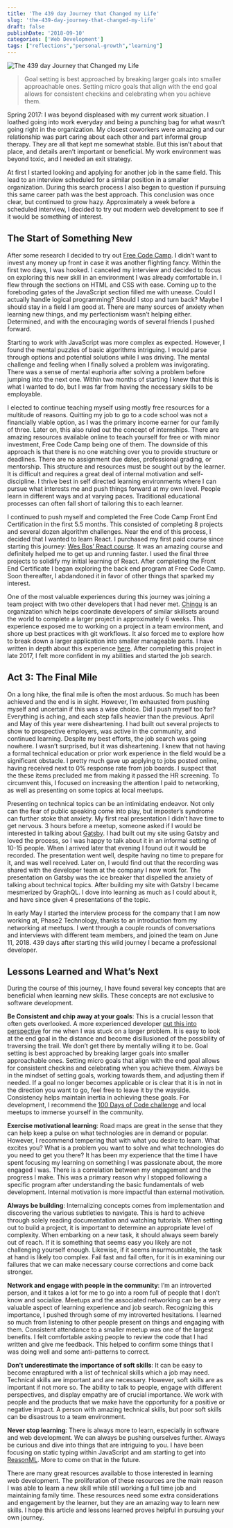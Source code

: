 ```yaml
---
title: 'The 439 day Journey that Changed my Life'
slug: 'the-439-day-journey-that-changed-my-life'
draft: false
publishDate: '2018-09-10'
categories: ['Web Development']
tags: ["reflections","personal-growth","learning"]
---
```

![The 439 day Journey that Changed my Life](images/2018-08-nighttime-timelapse.jpg#center)

> Goal setting is best approached by breaking larger goals into smaller approachable ones. Setting micro goals that align with the end goal allows for consistent checkins and celebrating when you achieve them.

Spring 2017: I was beyond displeased with my current work situation. I loathed going into work everyday and being a punching bag for what wasn’t going right in the organization. My closest coworkers were amazing and our relationship was part caring about each other and part informal group therapy. They are all that kept me somewhat stable. But this isn’t about that place, and details aren’t important or beneficial. My work environment was beyond toxic, and I needed an exit strategy.

At first I started looking and applying for another job in the same field. This lead to an interview scheduled for a similar position in a smaller organization. During this search process I also began to question if pursuing this same career path was the best approach. This conclusion was once clear, but continued to grow hazy. Approximately a week before a scheduled interview, I decided to try out modern web development to see if it would be something of interest.

## The Start of Something New

After some research I decided to try out [Free Code Camp](https://freecodecamp.org/). I didn’t want to invest any money up front in case it was another flighting fancy. Within the first two days, I was hooked. I canceled my interview and decided to focus on exploring this new skill in an environment I was already comfortable in. I flew through the sections on HTML and CSS with ease. Coming up to the foreboding gates of the JavaScript section filled me with unease. Could I actually handle logical programming? Should I stop and turn back? Maybe I should stay in a field I am good at. There are many sources of anxiety when learning new things, and my perfectionism wasn’t helping either. Determined, and with the encouraging words of several friends I pushed forward.

Starting to work with JavaScript was more complex as expected. However, I found the mental puzzles of basic algorithms intriguing. I would parse through options and potential solutions while I was driving. The mental challenge and feeling when I finally solved a problem was invigorating. There was a sense of mental euphoria after solving a problem before jumping into the next one. Within two months of starting I knew that this is what I wanted to do, but I was far from having the necessary skills to be employable.

I elected to continue teaching myself using mostly free resources for a multitude of reasons. Quitting my job to go to a code school was not a financially viable option, as I was the primary income earner for our family of three. Later on, this also ruled out the concept of internships. There are amazing resources available online to teach yourself for free or with minor investment, Free Code Camp being one of them. The downside of this approach is that there is no one watching over you to provide structure or deadlines. There are no assignment due dates, professional grading, or mentorship. This structure and resources must be sought out by the learner. It is difficult and requires a great deal of internal motivation and self-discipline. I thrive best in self directed learning environments where I can pursue what interests me and push things forward at my own level. People learn in different ways and at varying paces. Traditional educational processes can often fall short of tailoring this to each learner.

I continued to push myself and completed the Free Code Camp Front End Certification in the first 5.5 months. This consisted of completing 8 projects and several dozen algorithm challenges. Near the end of this process, I decided that I wanted to learn React. I purchased my first paid course since starting this journey: [Wes Bos’ React course](https://reactforbeginners.com/). It was an amazing course and definitely helped me to get up and running faster. I used the final three projects to solidify my initial learning of React. After completing the Front End Certificate I began exploring the back end program at Free Code Camp. Soon thereafter, I abdandoned it in favor of other things that sparked my interest.

One of the most valuable experiences during this journey was joining a team project with two other developers that I had never met. [Chingu](https://chingu.io/) is an organization which helps coordinate developers of similar skillsets around the world to complete a larger project in approximately 6 weeks. This experience exposed me to working on a project in a team environment, and shore up best practices with git workflows. It also forced me to explore how to break down a larger application into smaller manageable parts. I have written in depth about this experience [here](/blog/the-journey-to-creating-wanderful/). After completing this project in late 2017, I felt more confident in my abilities and started the job search.

## Act 3: The Final Mile

On a long hike, the final mile is often the most arduous. So much has been achieved and the end is in sight. However, I’m exhausted from pushing myself and uncertain if this was a wise choice. Did I push myself too far? Everything is aching, and each step falls heavier than the previous. April and May of this year were disheartening. I had built out several projects to show to prospective employers, was active in the community, and continued learning. Despite my best efforts, the job search was going nowhere. I wasn’t surprised, but it was disheartening. I knew that not having a formal technical education or prior work experience in the field would be a significant obstacle. I pretty much gave up applying to jobs posted online, having received next to 0% response rate from job boards. I suspect that the these items precluded me from making it passed the HR screening. To circumvent this, I focused on increasing the attention I paid to networking, as well as presenting on some topics at local meetups.

Presenting on technical topics can be an intimidating endeavor. Not only can the fear of public speaking come into play, but imposter’s syndrome can further stoke that anxiety. My first real presentation I didn’t have time to get nervous. 3 hours before a meetup, someone asked if I would be interested in talking about [Gatsby](https://gatsbyjs.org/). I had built out my site using Gatsby and loved the process, so I was happy to talk about it in an informal setting of 10-15 people. When I arrived later that evening I found out it would be recorded. The presentation went well, despite having no time to prepare for it, and was well received. Later on, I would find out that the recording was shared with the developer team at the company I now work for. The presentation on Gatsby was the ice breaker that dispelled the anxiety of talking about technical topics. After building my site with Gatsby I became mesmerized by GraphQL. I dove into learning as much as I could about it, and have since given 4 presentations of the topic.

In early May I started the interview process for the company that I am now working at, Phase2 Technology, thanks to an introduction from my networking at meetups. I went through a couple rounds of conversations and interviews with different team members, and joined the team on June 11, 2018. 439 days after starting this wild journey I became a professional developer.

## Lessons Learned and What’s Next

During the course of this journey, I have found several key concepts that are beneficial when learning new skills. These concepts are not exclusive to software development.

**Be Consistent and chip away at your goals**: This is a crucial lesson that often gets overlooked. A more experienced developer [put this into perspective](/blog/building-tic-tac-toe-mental-obstacles-and-the-benefits-of-react) for me when I was stuck on a larger problem. It is easy to look at the end goal in the distance and become disillusioned of the possibility of traversing the trail. We don’t get there by mentally willing it to be. Goal setting is best approached by breaking larger goals into smaller approachable ones. Setting micro goals that align with the end goal allows for consistent checkins and celebrating when you achieve them. Always be in the mindset of setting goals, working towards them, and adjusting them if needed. If a goal no longer becomes applicable or is clear that it is in not in the direction you want to go, feel free to leave it by the wayside. Consistency helps maintain inertia in achieving these goals. For development, I recommend the [100 Days of Code challenge](https://www.100daysofcode.com/) and local meetups to immerse yourself in the community.

**Exercise motivational learning**: Road maps are great in the sense that they can help keep a pulse on what technologies are in demand or popular. However, I recommend tempering that with what you desire to learn. What excites you? What is a problem you want to solve and what technologies do you need to get you there? It has been my experience that the time I have spent focusing my learning on something I was passionate about, the more engaged I was. There is a correlation between my engagement and the progress I make. This was a primary reason why I stopped following a specific program after understanding the basic fundamentals of web development. Internal motivation is more impactful than external motivation.

**Always be building**: Internalizing concepts comes from implementation and discovering the various subtleties to navigate. This is hard to achieve through solely reading documentation and watching tutorials. When setting out to build a project, it is important to determine an appropriate level of complexity. When embarking on a new task, it should always seem barely out of reach. If it is something that seems easy you likely are not challenging yourself enough. Likewise, if it seems insurmountable, the task at hand is likely too complex. Fail fast and fail often, for it is in examining our failures that we can make necessary course corrections and come back stronger.

**Network and engage with people in the community**: I’m an introverted person, and it takes a lot for me to go into a room full of people that I don’t know and socialize. Meetups and the associated networking can be a very valuable aspect of learning experience and job search. Recognizing this importance, I pushed through some of my introverted hesitations. I learned so much from listening to other people present on things and engaging with them. Consistent attendance to a smaller meetup was one of the largest benefits. I felt comfortable asking people to review the code that I had written and give me feedback. This helped to confirm some things that I was doing well and some anti-patterns to correct.

**Don’t underestimate the importance of soft skills**: It can be easy to become enraptured with a list of technical skills which a job may need. Technical skills are important and are necessary. However, soft skills are as important if not more so. The ability to talk to people, engage with different perspectives, and display empathy are of crucial importance. We work with people and the products that we make have the opportunity for a positive or negative impact. A person with amazing technical skills, but poor soft skills can be disastrous to a team environment.

**Never stop learning**: There is always more to learn, especially in software and web development. We can always be pushing ourselves further. Always be curious and dive into things that are intriguing to you. I have been focusing on static typing within JavaScript and am starting to get into [ReasonML](https://reasonml.github.io/). More to come on that in the future.

There are many great resources available to those interested in learning web development. The proliferation of these resources are the main reason I was able to learn a new skill while still working a full time job and maintaining family time. These resources need some extra considerations and engagement by the learner, but they are an amazing way to learn new skills. I hope this article and lessons learned proves helpful in pursuing your own journey.
